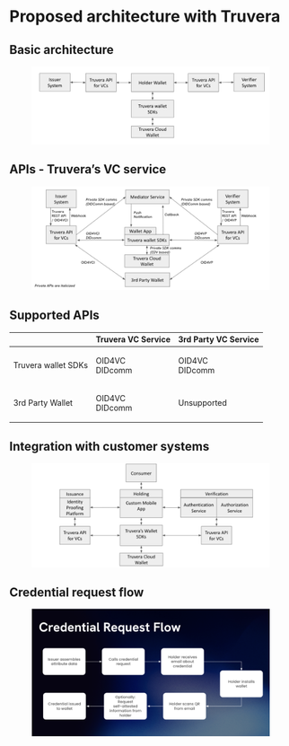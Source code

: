 # Proposed architecture with Truvera

## Basic architecture

<figure><img src="../.gitbook/assets/Screenshot 2024-12-27 at 16.43.29.png" alt=""><figcaption></figcaption></figure>



## APIs - Truvera’s VC service

<figure><img src="../.gitbook/assets/Screenshot 2024-12-27 at 16.44.11.png" alt=""><figcaption></figcaption></figure>

## Supported APIs

&#x20;

|                     | Truvera VC Service       | 3rd Party VC Service     |
| ------------------- | ------------------------ | ------------------------ |
| Truvera wallet SDKs | <p>OID4VC<br>DIDcomm</p> | <p>OID4VC<br>DIDcomm</p> |
| 3rd Party Wallet    | <p>OID4VC<br>DIDcomm</p> | Unsupported              |

## Integration with customer systems

<figure><img src="../.gitbook/assets/Screenshot 2024-12-27 at 16.45.53.png" alt=""><figcaption></figcaption></figure>

## Credential request flow

<figure><img src="../.gitbook/assets/Screenshot 2024-11-14 at 15.36.26.png" alt=""><figcaption></figcaption></figure>


